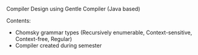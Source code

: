 Compiler Design using Gentle Compiler (Java based)

Contents:

* Chomsky grammar types (Recursively enumerable, Context-sensitive, Context-free, Regular)
* Compiler created during semester


